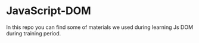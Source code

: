 # JavaScript-DOM 
In this repo you can find some of materials we used during learning Js DOM during training period.
